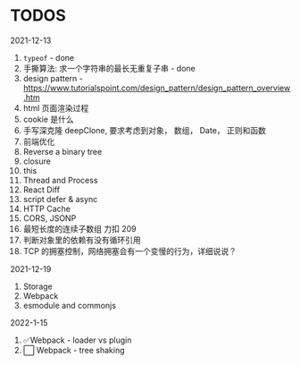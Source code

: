 # TODOS

2021-12-13

1. `typeof` - done
2. 手撕算法: 求一个字符串的最长无重复子串 - done
3. design pattern - https://www.tutorialspoint.com/design_pattern/design_pattern_overview.htm
4. html 页面渲染过程
5. cookie 是什么
6. 手写深克隆 deepClone, 要求考虑到对象， 数组， Date， 正则和函数
7. 前端优化
8. Reverse a binary tree
9. closure
10. this
11. Thread and Process
12. React Diff
13. script defer & async
14. HTTP Cache
15. CORS, JSONP
16. 最短长度的连续子数组 力扣 209
17. 判断对象里的依赖有没有循环引用
18. TCP 的拥塞控制，网络拥塞会有一个变慢的行为，详细说说？

2021-12-19

1. Storage
2. Webpack
3. esmodule and commonjs

2022-1-15

1. ✅Webpack - loader vs plugin
2. ⬜️ Webpack - tree shaking
